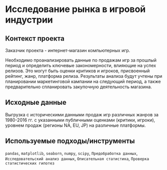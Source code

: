 # Исследование рынка в игровой индустрии

## Контекст проекта
Заказчик проекта - интернет-магазин компьютерных игр.

Необходимо проанализировать данные по продажам игр за прошлый период и определить ключевые закономерности, влияющие на успех релизов. Это могут быть оценки критиков и игроков, присвоенный рейтинг, жанр, платформа релиза. Результаты анализа будут учтены при планировании маркетинговой кампании на следующий период, а также предварительно спланировать закупочную деятельность магазина.

## Исходные данные
Выгрузка с историческими данными продаж игр различных жанров за 1980-2016 гг. с указанными публичными оценками (критики, игроки), уровнем продаж (регионы NA, EU, JP) на различные платформы.

## Используемые подходы/инструменты
`pandas`, `matplotlib`, `seaborn`, `numpy`, `scipy`, `Предобработка данных`, `Исследовательский анализ данных`, `Описательная статистика`, `Проверка статистических гипотез`
